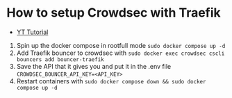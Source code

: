 # How to setup Crowdsec with Traefik
- [YT Tutorial](https://technotim.live/posts/crowdsec-traefik/)
1. Spin up the docker compose in rootfull mode `sudo docker compose up -d`
2. Add Traefik bouncer to crowdsec with `sudo docker exec crowdsec cscli bouncers add bouncer-traefik`
3. Save the API that it gives you and put it in the .env file `CROWDSEC_BOUNCER_API_KEY=<API_KEY>`
4. Restart containers with `sudo docker compose down && sudo docker compose up -d`